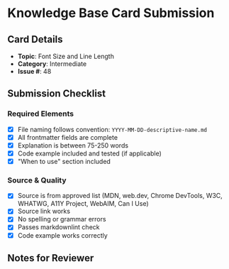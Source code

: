 # Knowledge Base Card Submission

## Card Details

- **Topic**: Font Size and Line Length
- **Category**: Intermediate
- **Issue #**: 48

## Submission Checklist

### Required Elements

- [X] File naming follows convention: `YYYY-MM-DD-descriptive-name.md`
- [X] All frontmatter fields are complete
- [X] Explanation is between 75-250 words
- [X] Code example included and tested (if applicable)
- [X] "When to use" section included

### Source & Quality

- [X] Source is from approved list (MDN, web.dev, Chrome DevTools, W3C, WHATWG, A11Y Project, WebAIM, Can I Use)
- [X] Source link works
- [X] No spelling or grammar errors
- [X] Passes markdownlint check
- [X] Code example works correctly

## Notes for Reviewer

<!-- Add any questions or context about your card here -->
